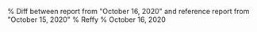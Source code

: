 % Diff between report from "October 16, 2020" and reference report from "October 15, 2020"
% Reffy
% October 16, 2020

